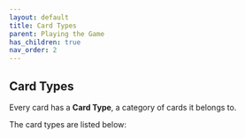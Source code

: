 ```yaml
---
layout: default
title: Card Types
parent: Playing the Game
has_children: true
nav_order: 2
---
```


## Card Types

Every card has a **Card Type**, a category of cards it belongs to. 

The card types are listed below: 